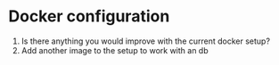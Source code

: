 # Docker configuration

1. Is there anything you would improve with the current docker setup?
2. Add another image to the setup to work with an db
